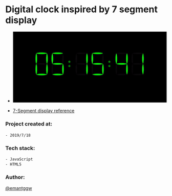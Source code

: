 # Digital clock inspired by 7 segment display

- <img src="https://github.com/emantggw/digital_clock_js/raw/main/assets/screenshots/screenshot.gif" />

- [7-Segment display reference](https://en.wikipedia.org/wiki/Seven-segment_display)

### Project created at:

    - 2019/7/18

### Tech stack:

    - JavaScript
    - HTML5

### Author:

[@emantggw](https://github.com/emantggw)
